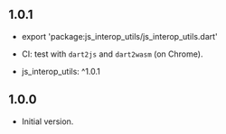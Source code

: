 ## 1.0.1

- export 'package:js_interop_utils/js_interop_utils.dart'

- CI: test with `dart2js` and `dart2wasm` (on Chrome).

- js_interop_utils: ^1.0.1

## 1.0.0

- Initial version.
